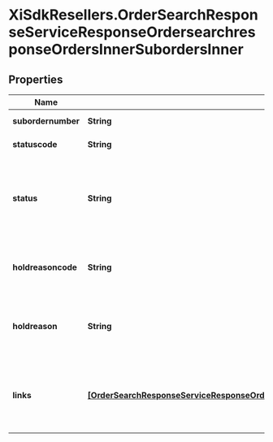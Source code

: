 # XiSdkResellers.OrderSearchResponseServiceResponseOrdersearchresponseOrdersInnerSubordersInner

## Properties

Name | Type | Description | Notes
------------ | ------------- | ------------- | -------------
**subordernumber** | **String** | A sub order number | [optional] 
**statuscode** | **String** | Order status code | [optional] 
**status** | **String** | Details of the order statuscode - i.e. statuscode &#x3D; 4 then status &#x3D; SHIPPED | [optional] 
**holdreasoncode** | **String** | Will be returned in case of order on hold | [optional] 
**holdreason** | **String** | Reason for order hold - will be returned if the order is on hold | [optional] 
**links** | [**[OrderSearchResponseServiceResponseOrdersearchresponseOrdersInnerSubordersInnerLinksInner]**](OrderSearchResponseServiceResponseOrdersearchresponseOrdersInnerSubordersInnerLinksInner.md) | HATEOAS links for the details and invoices of the sub-orders if available | [optional] 


